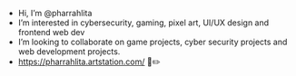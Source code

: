 -  Hi, I’m @pharrahlita
-  I’m interested in cybersecurity, gaming, pixel art, UI/UX design and frontend web dev
-  I’m looking to collaborate on game projects, cyber security projects and web development projects.
-  https://pharrahlita.artstation.com/ 🎨✏️
